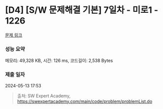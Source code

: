# [D4] [S/W 문제해결 기본] 7일차 - 미로1 - 1226 

[문제 링크](https://swexpertacademy.com/main/code/problem/problemDetail.do?contestProbId=AV14vXUqAGMCFAYD) 

### 성능 요약

메모리: 49,328 KB, 시간: 126 ms, 코드길이: 2,538 Bytes

### 제출 일자

2024-05-13 17:53



> 출처: SW Expert Academy, https://swexpertacademy.com/main/code/problem/problemList.do